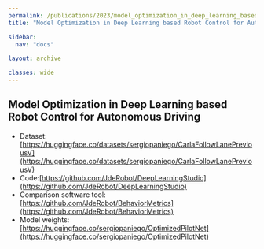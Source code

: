```yaml
---
permalink: /publications/2023/model_optimization_in_deep_learning_based_robot_control_for_autonomous_driving
title: "Model Optimization in Deep Learning based Robot Control for Autonomous Driving"

sidebar:
  nav: "docs"

layout: archive

classes: wide
---
```


## Model Optimization in Deep Learning based Robot Control for Autonomous Driving

- Dataset: [https://huggingface.co/datasets/sergiopaniego/CarlaFollowLanePreviousV](https://huggingface.co/datasets/sergiopaniego/CarlaFollowLanePreviousV)
- Code:[https://github.com/JdeRobot/DeepLearningStudio](https://github.com/JdeRobot/DeepLearningStudio)
- Comparison software tool: [https://github.com/JdeRobot/BehaviorMetrics](https://github.com/JdeRobot/BehaviorMetrics)
- Model weights: [https://huggingface.co/sergiopaniego/OptimizedPilotNet](https://huggingface.co/sergiopaniego/OptimizedPilotNet)
